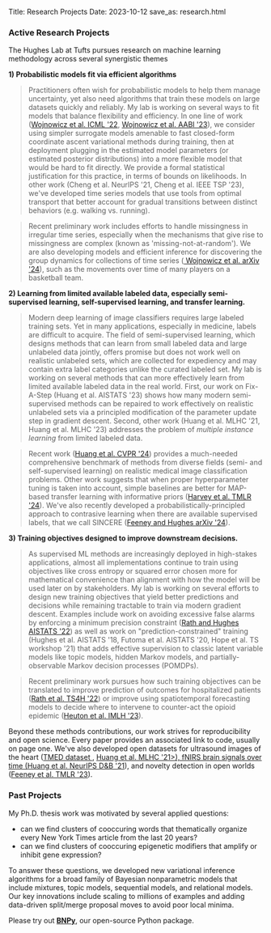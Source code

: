 Title: Research Projects
Date: 2023-10-12
save_as: research.html

### Active Research Projects

The Hughes Lab at Tufts pursues research on machine learning methodology across several synergistic themes 

**1) Probabilistic models fit via efficient algorithms**

> Practitioners often wish for probabilistic models to help them manage uncertainty, yet also need algorithms that train these models on large datasets quickly and reliably. My lab is working on several ways to fit models that balance flexibility and efficiency. In one line of work (<a href="https://proceedings.mlr.press/v162/wojnowicz22a.html">Wojnowicz et al. ICML '22</a>, <a href="https://openreview.net/forum?id=wSZrMV2akW">Wojnowicz et al. AABI '23</a>), we consider using simpler surrogate models amenable to fast closed-form coordinate ascent variational methods during training, then at deployment plugging in the estimated model parameters (or estimated posterior distributions) into a more flexible model that would be hard to fit directly. We provide a formal statistical justification for this practice, in terms of bounds on likelihoods. In other work (Cheng et al. NeurIPS '21, Cheng et al. IEEE TSP '23), we've developed time series models that use tools from optimal transport that better account for gradual transitions between distinct behaviors (e.g. walking vs. running).

> Recent preliminary work includes efforts to handle missingness in irregular time series, especially when the mechanisms that give rise to missingness are complex (known as 'missing-not-at-random'). We are also developing models and efficient inference for discovering the group dynamics for collections of time series (<a href="https://arxiv.org/abs/2401.14973"> Wojnowicz et al. arXiv '24</a>), such as the movements over time of many players on a basketball team.


**2) Learning from limited available labeled data, especially semi-supervised learning, self-supervised learning, and transfer learning.**

> Modern deep learning of image classifiers requires large labeled training sets. Yet in many applications, especially in medicine, labels are difficult to acquire. The field of semi-supervised learning, which designs methods that can learn from small labeled data and large unlabeled data jointly, offers promise but does not work well on realistic unlabeled sets, which are collected for expediency and may contain extra label categories unlike the curated labeled set. My lab is working on several methods that can more effectively learn from limited available labeled data in the real world. First, our work on Fix-A-Step (Huang et al. AISTATS '23) shows how many modern semi-supervised methods can be repaired to work effectively on realistic unlabeled sets via a principled modification of the parameter update step in gradient descent. Second, other work (Huang et al. MLHC '21, Huang et al. MLHC '23) addresses the problem of *multiple instance learning* from limited labeled data.

> Recent work (<a href="https://openaccess.thecvf.com/content/CVPR2024/papers/Huang_Systematic_Comparison_of_Semi-supervised_and_Self-supervised_Learning_for_Medical_Image_CVPR_2024_paper.pdf">Huang et al. CVPR '24</a>) provides a much-needed comprehensive benchmark of methods from diverse fields (semi- and self-supervised learning) on realistic medical image classification problems. Other work suggests that when proper hyperparameter tuning is taken into account, simple baselines are better for MAP-based transfer learning with informative priors (<a href="https://openreview.net/forum?id=BbvSU02jLg">Harvey et al. TMLR '24</a>). We've also recently developed a probabilistically-principled approach to contrasive learning when there are available supervised labels, that we call SINCERE (<a href="https://arxiv.org/abs/2309.14277">Feeney and Hughes arXiv '24</a>).

**3) Training objectives designed to improve downstream decisions.**

> As supervised ML methods are increasingly deployed in high-stakes applications, almost all implementations continue to train using objectives like cross entropy or squared error chosen more for mathematical convenience than alignment with how the model will be used later on by stakeholders. My lab is working on several efforts to design new training objectives that yield better predictions and decisions while remaining tractable to train via modern gradient descent. Examples include work on avoiding excessive false alarms by enforcing a minimum precision constraint (<a href="www.michaelchughes.com/papers/RathHughes_AISTATS_2022.pdf">Rath and Hughes AISTATS '22</a>) as well as work on "prediction-constrained" training (Hughes et al. AISTATS '18, Futoma et al. AISTATS '20, Hope et al. TS workshop '21) that adds effective supervision to classic latent variable models like topic models, hidden Markov models, and partially-observable Markov decision processes (POMDPs).

> Recent preliminary work pursues how such training objectives can be translated to improve prediction of outcomes for hospitalized patients (<a href="www.michaelchughes.com/papers/RathEtAl_TS4HWorkshop_2022.pdf.pdf">Rath et al. TS4H '22</a>) or improve using spatiotemporal forecasting models to decide where to intervene to counter-act the opioid epidemic (<a href="www.michaelchughes.com/papers/HeutonEtAl_IMLH_2023.pdf">Heuton et al. IMLH '23</a>).

Beyond these methods contributions, our work strives for reproducibility and open science. Every paper provides an associated link to code, usually on page one. We've also developed open datasets for ultrasound images of the heart (<a href="https://TMED.cs.tufts.edu">TMED dataset </a>, <a href="https://tmed.cs.tufts.edu/papers/HuangEtAl_MLHC_2021.pdf">Huang et al. MLHC '21>), fNIRS brain signals over time (<a href="https://datasets-benchmarks-proceedings.neurips.cc/paper/2021/hash/bd686fd640be98efaae0091fa301e613-Abstract-round2.html">Huang et al. NeurIPS D&B '21</a>), and novelty detection in open worlds (<a href="https://openreview.net/pdf?id=4eL6z9ziw7">Feeney et al. TMLR '23</a>).


### Past Projects

My Ph.D. thesis work was motivated by several applied questions:

* can we find clusters of cooccuring words that thematically organize every New York Times article from the last 20 years?
* can we find clusters of cooccuring epigenetic modifiers that amplify or inhibit gene expression?

To answer these questions, we developed new variational inference 
algorithms for a broad family of Bayesian nonparametric models that include mixtures, topic models, sequential models, and relational models.
Our key innovations include scaling to millions of examples and adding data-driven split/merge proposal moves to avoid poor local minima.

Please try out 
<a href="https://github.com/bnpy/bnpy/">
<strong>BNPy</strong></a>, our open-source Python package.
